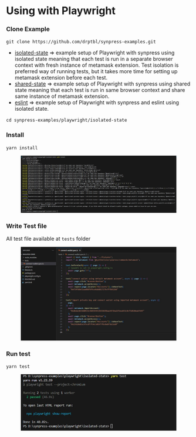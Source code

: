 # Using with Playwright

### Clone Example

```
git clone https://github.com/drptbl/synpress-examples.git
```

* [isolated-state](https://github.com/drptbl/synpress-examples/tree/master/playwright/isolated-state) => example setup of Playwright with synpress using isolated state meaning that each test is run in a separate browser context with fresh instance of metamask extension. Test isolation is preferred way of running tests, but it takes more time for setting up metamask extension before each test.
* [shared-state](https://github.com/drptbl/synpress-examples/tree/master/playwright/shared-state) => example setup of Playwright with synpress using shared state meaning that each test is run in same browser context and share same instance of metamask extension.
* [eslint](https://github.com/drptbl/synpress-examples/tree/master/playwright/eslint) => example setup of Playwright with synpress and eslint using isolated state.

```
cd synpress-examples/playwright/isolated-state
```

### Install&#x20;

```
yarn install
```

<figure><img src="../.gitbook/assets/Screenshot 2023-05-23 110303.jpg" alt=""><figcaption></figcaption></figure>

### Write Test file

All test file available at `tests` folder

<figure><img src="../.gitbook/assets/Screenshot 2023-05-23 110445.jpg" alt=""><figcaption></figcaption></figure>

### Run test

```
yarn test
```

<figure><img src="../.gitbook/assets/Screenshot 2023-05-23 111622.jpg" alt=""><figcaption></figcaption></figure>
